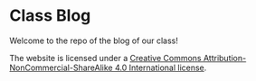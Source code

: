 # Class Blog

Welcome to the repo of the blog of our class!

The website is licensed under a [Creative Commons Attribution-NonCommercial-ShareAlike 4.0 International license](https://creativecommons.org/licenses/by-nc-sa/4.0/).